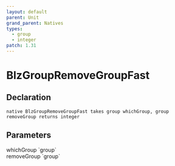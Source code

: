 ```yaml
---
layout: default
parent: Unit
grand_parent: Natives
types:
  - group
  - integer
patch: 1.31
---
```


# BlzGroupRemoveGroupFast

## Declaration

```
native BlzGroupRemoveGroupFast takes group whichGroup, group removeGroup returns integer
```

## Parameters
<dl>
  <dt>whichGroup `group`</dt>
  <dd></dd>

  <dt>removeGroup `group`</dt>
  <dd></dd>
</dl>